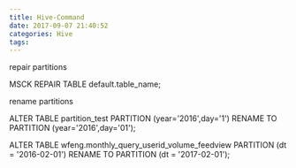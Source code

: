 ```yaml
---
title: Hive-Command
date: 2017-09-07 21:40:52
categories: Hive
tags:
---
```

repair partitions

MSCK REPAIR TABLE default.table_name;

rename partitions

ALTER TABLE partition_test PARTITION (year='2016',day='1') RENAME TO PARTITION (year='2016',day='01');

ALTER TABLE wfeng.monthly_query_userid_volume_feedview PARTITION (dt = '2016-02-01') RENAME TO PARTITION (dt = '2017-02-01');

